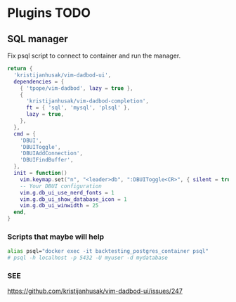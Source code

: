 # Plugins TODO
## SQL manager
Fix psql script to connect to container and run the manager.
```lua
return {
  'kristijanhusak/vim-dadbod-ui',
  dependencies = {
    { 'tpope/vim-dadbod', lazy = true },
    {
      'kristijanhusak/vim-dadbod-completion',
      ft = { 'sql', 'mysql', 'plsql' },
      lazy = true,
    },
  },
  cmd = {
    'DBUI',
    'DBUIToggle',
    'DBUIAddConnection',
    'DBUIFindBuffer',
  },
  init = function()
    vim.keymap.set("n", "<leader>db", ":DBUIToggle<CR>", { silent = true })
    -- Your DBUI configuration
    vim.g.db_ui_use_nerd_fonts = 1
    vim.g.db_ui_show_database_icon = 1
    vim.g.db_ui_winwidth = 25
  end,
}
```
### Scripts that maybe will help
```sh
alias psql="docker exec -it backtesting_postgres_container psql"
# psql -h localhost -p 5432 -U myuser -d mydatabase
```
### SEE
https://github.com/kristijanhusak/vim-dadbod-ui/issues/247
